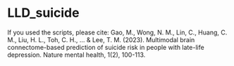 # LLD_suicide

If you used the scripts, please cite:
Gao, M., Wong, N. M., Lin, C., Huang, C. M., Liu, H. L., Toh, C. H., ... & Lee, T. M. (2023). Multimodal brain connectome-based prediction of suicide risk in people with late-life depression. Nature mental health, 1(2), 100-113.
